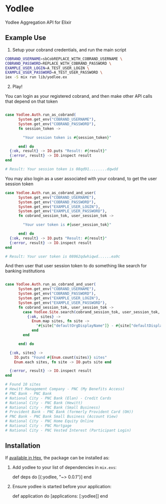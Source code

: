 # Yodlee

Yodlee Aggregation API for Elixir

## Example Use

1. Setup your cobrand credentials, and run the main script

```sh
COBRAND_USERNAME=sbCobREPLACE_WITH_COBRAND_USERNAME \
COBRAND_PASSWORD=REPLACE_WITH_COBRAND_PASSWORD \
EXAMPLE_USER_LOGIN=A_TEST_USER_LOGIN \
EXAMPLE_USER_PASSWORD=A_TEST_USER_PASSWORD \
iex -S mix run lib/yodlee.ex 

```

2. Play!

You can login as your registered cobrand, and then make other API calls that depend on that token
```ex

case Yodlee.Auth.run_as_cobrand(
      System.get_env("COBRAND_USERNAME"),
      System.get_env("COBRAND_PASSWORD"),
      fn session_token -> 

        "Your session token is #{session_token}"

      end) do
  {:ok, result} -> IO.puts "Result: #{result}"
  {:error, result} -> IO.inspect result
end

# Result: Your session token is 08qd91........dqwdd

```

You may also login as a user associated with your cobrand, to get the user session token

```ex
case Yodlee.Auth.run_as_cobrand_and_user(
      System.get_env("COBRAND_USERNAME"),
      System.get_env("COBRAND_PASSWORD"),
      System.get_env("EXAMPLE_USER_LOGIN"),
      System.get_env("EXAMPLE_USER_PASSWORD"),
      fn cobrand_session_tok, user_session_tok -> 

        "Your user token is #{user_session_tok}"

      end) do
  {:ok, result} -> IO.puts "Result: #{result}"
  {:error, result} -> IO.inspect result
end

# Result: Your user token is 08062qdwhiqwd......ea9c

```

And then user that user session token to do something like search for banking institutions

```ex

case Yodlee.Auth.run_as_cobrand_and_user(
      System.get_env("COBRAND_USERNAME"),
      System.get_env("COBRAND_PASSWORD"),
      System.get_env("EXAMPLE_USER_LOGIN"),
      System.get_env("EXAMPLE_USER_PASSWORD"),
      fn cobrand_session_tok, user_session_tok -> 
        case Yodlee.Site.search(cobrand_session_tok, user_session_tok, "PNC") do
          {:ok, sites} ->
            Enum.map sites, fn site -> 
              "#{site["defaultOrgDisplayName"]} - #{site["defaultDisplayName"]}"
            end
        end

      end) do

  {:ok, sites} ->
    IO.puts "Found #{Enum.count(sites)} sites"
    Enum.each sites, fn site -> IO.puts site end      

  {:error, result} -> IO.inspect result
end

# Found 10 sites
# Hewitt Management Company - PNC (My Benefits Access)
# PNC Bank - PNC Bank
# National City - PNC Bank (Elan) - Credit Cards
# National City - PNC Bank (Hewitt)
# National City - PNC Bank (Small Business)
# Provident Bank - PNC Bank (formerly Provident Card (OH))
# PNC Bank - PNC Bank Small Business (Account View)
# National City - PNC Home Equity Online
# National City - PNC Mortgage
# National City - PNC Vested Interest (Participant Login)

```


## Installation

If [available in Hex](https://hex.pm/docs/publish), the package can be installed as:

  1. Add yodlee to your list of dependencies in `mix.exs`:

        def deps do
          [{:yodlee, "~> 0.0.1"}]
        end

  2. Ensure yodlee is started before your application:

        def application do
          [applications: [:yodlee]]
        end
